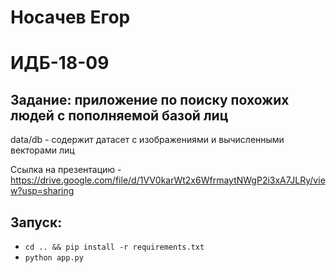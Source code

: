 # Носачев Егор
# ИДБ-18-09
## Задание: приложение по поиску похожих людей с пополняемой базой лиц

data/db - содержит датасет с изображениями и вычисленными векторами лиц

Ссылка на презентацию - https://drive.google.com/file/d/1VV0karWt2x6WfrmaytNWgP2i3xA7JLRy/view?usp=sharing

## Запуск:
  + `cd .. && pip install -r requirements.txt`
  + `python app.py`
